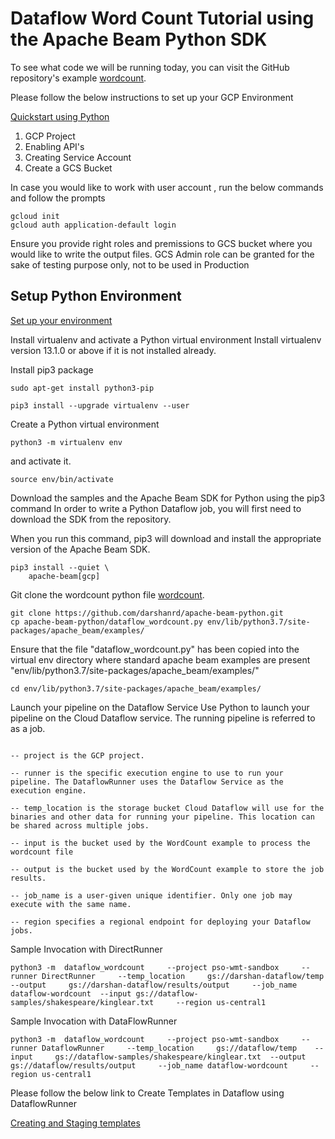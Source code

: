 # Dataflow Word Count Tutorial using the Apache Beam Python SDK

To see what code we will be running today, you can visit the GitHub repository's example [wordcount](https://github.com/darshanrd/apache-beam-python/blob/main/dataflow_wordcount.py).

Please follow the below instructions to set up your GCP Environment

[Quickstart using Python](https://cloud.google.com/dataflow/docs/quickstarts/quickstart-python)

1. GCP Project 
2. Enabling API's 
3. Creating Service Account 
4. Create a GCS Bucket

In case you would like to work with user account , run the below commands and follow the prompts

```
gcloud init
gcloud auth application-default login
```

Ensure you provide right roles and premissions to GCS bucket where you would like to write the output files. GCS Admin role can be granted for the sake of testing purpose only, not to be used in Production

## Setup Python Environment

[Set up your environment](https://cloud.google.com/dataflow/docs/quickstarts/quickstart-python#set-up-your-environment)

Install virtualenv and activate a Python virtual environment
Install virtualenv version 13.1.0 or above if it is not installed already.

Install pip3 package

```
sudo apt-get install python3-pip
```

```
pip3 install --upgrade virtualenv --user
```

Create a Python virtual environment

```
python3 -m virtualenv env
```

and activate it.

```
source env/bin/activate
```

Download the samples and the Apache Beam SDK for Python using the pip3 command
In order to write a Python Dataflow job, you will first need to download the SDK from the repository.

When you run this command, pip3 will download and install the appropriate version of the Apache Beam SDK.

```
pip3 install --quiet \
    apache-beam[gcp]
```

Git clone the wordcount python file
[wordcount](https://github.com/darshanrd/apache-beam-python/blob/main/dataflow_wordcount.py).

```
git clone https://github.com/darshanrd/apache-beam-python.git
cp apache-beam-python/dataflow_wordcount.py env/lib/python3.7/site-packages/apache_beam/examples/
```

Ensure that the file "dataflow_wordcount.py" has been copied into the virtual env directory where standard apache beam examples are present "env/lib/python3.7/site-packages/apache_beam/examples/"

```
cd env/lib/python3.7/site-packages/apache_beam/examples/
```

Launch your pipeline on the Dataflow Service
Use Python to launch your pipeline on the Cloud Dataflow service. The running pipeline is referred to as a job.

```python3 -m  dataflow_wordcount     --project <pass_project_id>     --runner DataflowRunner     --temp_location     <pass_gcs_bucket_temp_path>     --input     <pass_gcs_bucket_input_path>  --output     <pass_gcs_bucket_output_path>    --job_name <name_of_the_job>     --region <pass_region>

-- project is the GCP project.

-- runner is the specific execution engine to use to run your pipeline. The DataflowRunner uses the Dataflow Service as the execution engine.

-- temp_location is the storage bucket Cloud Dataflow will use for the binaries and other data for running your pipeline. This location can be shared across multiple jobs.

-- input is the bucket used by the WordCount example to process the wordcount file

-- output is the bucket used by the WordCount example to store the job results.

-- job_name is a user-given unique identifier. Only one job may execute with the same name.

-- region specifies a regional endpoint for deploying your Dataflow jobs.
```

Sample Invocation with DirectRunner
```
python3 -m  dataflow_wordcount     --project pso-wmt-sandbox     --runner DirectRunner     --temp_location     gs://darshan-dataflow/temp     --output     gs://darshan-dataflow/results/output     --job_name dataflow-wordcount  --input gs://dataflow-samples/shakespeare/kinglear.txt     --region us-central1
```

Sample Invocation with DataFlowRunner

```
python3 -m  dataflow_wordcount     --project pso-wmt-sandbox     --runner DataflowRunner     --temp_location     gs://dataflow/temp    --input     gs://dataflow-samples/shakespeare/kinglear.txt  --output     gs://dataflow/results/output     --job_name dataflow-wordcount     --region us-central1
```


Please follow the below link to Create Templates in Dataflow using DataflowRunner

[Creating and Staging templates](https://cloud.google.com/dataflow/docs/guides/templates/creating-templates#python)

